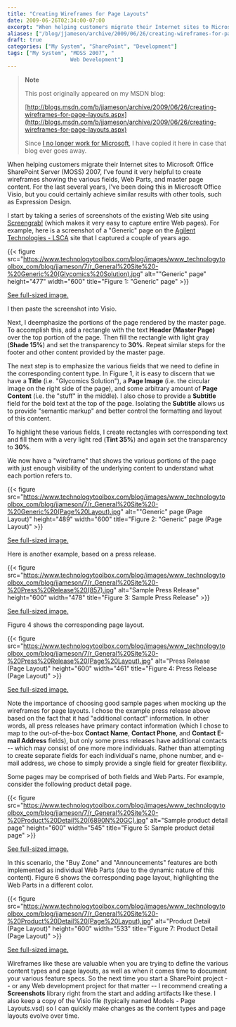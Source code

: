 ```yaml
---
title: "Creating Wireframes for Page Layouts"
date: 2009-06-26T02:34:00-07:00
excerpt: "When helping customers migrate their Internet sites to Microsoft Office SharePoint Server (MOSS) 2007, I've found it very helpful to create wireframes showing the various fields, Web Parts, and master page content. For the last several years, I've been..."
aliases: ["/blog/jjameson/archive/2009/06/26/creating-wireframes-for-page-layouts.aspx"]
draft: true
categories: ["My System", "SharePoint", "Development"]
tags: ["My System", "MOSS 2007", "
                    Web Development"]
---
```


> **Note**
>
> This post originally appeared on my MSDN blog:
>
> [http://blogs.msdn.com/b/jjameson/archive/2009/06/26/creating-wireframes-for-page-layouts.aspx](http://blogs.msdn.com/b/jjameson/archive/2009/06/26/creating-wireframes-for-page-layouts.aspx)
>
> Since [I no longer work for Microsoft](/blog/jjameson/2011/09/02/last-day-with-microsoft), I have copied it here in case that blog                 ever goes away.

When helping customers migrate their Internet sites to Microsoft Office SharePoint         Server (MOSS) 2007, I've found it very helpful to create wireframes showing the         various fields, Web Parts, and master page content. For the last several years,         I've been doing this in Microsoft Office Visio, but you could certainly achieve         similar results with other tools, such as Expression Design.

I start by taking a series of screenshots of the existing Web site using [Screengrab!](/blog/jjameson/2008/10/20/fessing-up-about-firefox) (which makes it very easy to capture entire Web pages). For         example, here is a screenshot of a "Generic" page on the [Agilent Technologies - LSCA](http://www.chem.agilent.com) site that I captured a couple of years ago.

{{< figure
src="https://www.technologytoolbox.com/blog/images/www_technologytoolbox_com/blog/jjameson/7/r_General%20Site%20-%20Generic%20(Glycomics%20Solution).jpg"
alt="\"Generic\" page"
height="477"
width="600"
title="Figure 1: \"Generic\" page" >}}

[See full-sized image.](/blog/images/www_technologytoolbox_com/blog/jjameson/7/o_General%20Site%20-%20Generic%20%28Glycomics%20Solution%29.jpg)

I then paste the screenshot into Visio.

Next, I deemphasize the portions of the page rendered by the master page. To accomplish         this, add a rectangle with the text **Header (Master Page)** over the         top portion of the page. Then fill the rectangle with light gray (**Shade 15%**)         and set the transparency to **30%**. Repeat similar steps for the footer         and other content provided by the master page.

The next step is to emphasize the various fields that we need to define in the corresponding         content type. In Figure 1, it is easy to discern that we have a **Title**         (i.e. "Glycomics Solution"), a **Page Image** (i.e. the circular image         on the right side of the page), and some arbitrary amount of **Page Content**         (i.e. the "stuff" in the middle). I also chose to provide a **Subtitle**         field for the bold text at the top of the page. Isolating the **Subtitle**         allows us to provide "semantic markup" and better control the formatting and layout         of this content.

To highlight these various fields, I create rectangles with corresponding text and         fill them with a very light red (**Tint 35%**) and again set the transparency         to **30%**.

We now have a "wireframe" that shows the various portions of the page with just         enough visibility of the underlying content to understand what each portion refers         to.

{{< figure
src="https://www.technologytoolbox.com/blog/images/www_technologytoolbox_com/blog/jjameson/7/r_General%20Site%20-%20Generic%20(Page%20Layout).jpg"
alt="\"Generic\" page (Page Layout)"
height="489"
width="600"
title="Figure 2: \"Generic\" page (Page Layout)" >}}

[See full-sized image.](/blog/images/www_technologytoolbox_com/blog/jjameson/7/o_General%20Site%20-%20Generic%20%28Page%20Layout%29.jpg)

Here is another example, based on a press release.

{{< figure
src="https://www.technologytoolbox.com/blog/images/www_technologytoolbox_com/blog/jjameson/7/r_General%20Site%20-%20Press%20Release%20(857).jpg"
alt="Sample Press Release"
height="600"
width="478"
title="Figure 3: Sample Press Release" >}}

[See full-sized image.](/blog/images/www_technologytoolbox_com/blog/jjameson/7/o_General%20Site%20-%20Press%20Release%20%28857%29.jpg)

Figure 4 shows the corresponding page layout.

{{< figure
src="https://www.technologytoolbox.com/blog/images/www_technologytoolbox_com/blog/jjameson/7/r_General%20Site%20-%20Press%20Release%20(Page%20Layout).jpg"
alt="Press Release (Page Layout)"
height="600"
width="461"
title="Figure 4: Press Release (Page Layout)" >}}

[See full-sized image.](/blog/images/www_technologytoolbox_com/blog/jjameson/7/o_General%20Site%20-%20Press%20Release%20%28Page%20Layout%29.jpg)

Note the importance of choosing good sample pages when mocking up the wireframes         for page layouts. I chose the example press release above based on the fact that         it had "additional contact" information. In other words, all press releases have         primary contact information (which I chose to map to the out-of-the-box **Contact
Name**, **Contact Phone**, and **Contact E-mail Address** fields), but only some press releases have additional contacts -- which         may consist of one more more individuals. Rather than attempting to create separate         fields for each individual's name, phone number, and e-mail address, we chose to         simply provide a single field for greater flexibility.

Some pages may be comprised of both fields and Web Parts. For example, consider         the following product detail page.

{{< figure
src="https://www.technologytoolbox.com/blog/images/www_technologytoolbox_com/blog/jjameson/7/r_General%20Site%20-%20Product%20Detail%20(6890N%20GC).jpg"
alt="Sample product detail page"
height="600"
width="545"
title="Figure 5: Sample product detail page" >}}

[See full-sized image.](/blog/images/www_technologytoolbox_com/blog/jjameson/7/o_General%20Site%20-%20Product%20Detail%20%286890N%20GC%29.jpg)

In this scenario, the "Buy Zone" and "Announcements" features are both implemented         as individual Web Parts (due to the dynamic nature of this content). Figure 6 shows         the corresponding page layout, highlighting the Web Parts in a different color.

{{< figure
src="https://www.technologytoolbox.com/blog/images/www_technologytoolbox_com/blog/jjameson/7/r_General%20Site%20-%20Product%20Detail%20(Page%20Layout).jpg"
alt="Product Detail (Page Layout)"
height="600"
width="533"
title="Figure 7: Product Detail (Page Layout)" >}}

[See full-sized image.](/blog/images/www_technologytoolbox_com/blog/jjameson/7/o_General%20Site%20-%20Product%20Detail%20%28Page%20Layout%29.jpg)

Wireframes like these are valuable when you are trying to define the various content         types and page layouts, as well as when it comes time to document your various feature         specs. So the next time you start a SharePoint project -- or any Web development         project for that matter -- I recommend creating a **Screenshots** library         right from the start and adding artifacts like these. I also keep a copy of the         Visio file (typically named Models - Page Layouts.vsd) so I can quickly make changes         as the content types and page layouts evolve over time.

